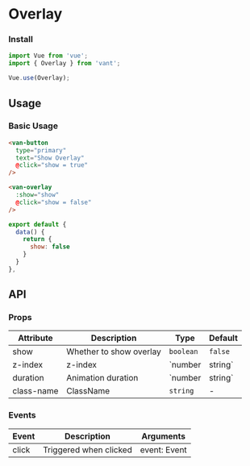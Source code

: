 <!--
 * @Description: In User Settings Edit
 * @Author: your name
 * @Date: 2019-08-22 16:16:58
 * @LastEditTime: 2019-08-22 16:17:07
 * @LastEditors: Please set LastEditors
 -->
# Overlay

### Install

``` javascript
import Vue from 'vue';
import { Overlay } from 'vant';

Vue.use(Overlay);
```

## Usage

### Basic Usage

```html
<van-button
  type="primary"
  text="Show Overlay"
  @click="show = true"
/>

<van-overlay
  :show="show"
  @click="show = false"
/>
```

```js
export default {
  data() {
    return {
      show: false
    }
  }
},
```

## API

### Props

| Attribute | Description | Type | Default |
|------|------|------|------|
| show | Whether to show overlay | `boolean` | `false` |
| z-index | z-index | `number | string` | `1` |
| duration | Animation duration | `number | string` | `0.3` |
| class-name | ClassName | `string` | - |

### Events

| Event | Description | Arguments |
|------|------|------|
| click | Triggered when clicked | event: Event |

